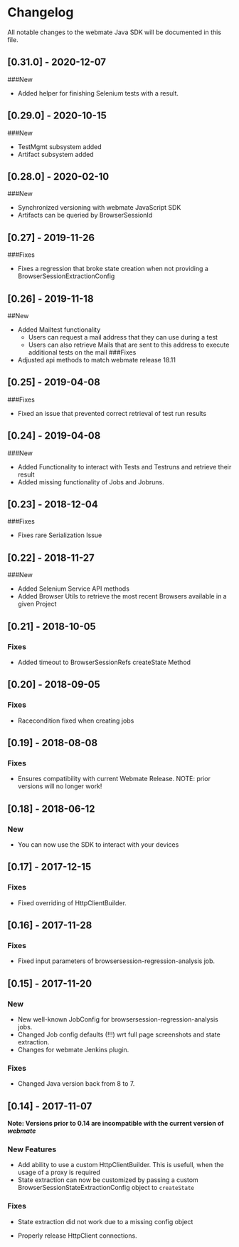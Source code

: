 # Changelog

All notable changes to the webmate Java SDK will be documented in this file.

## [0.31.0] - 2020-12-07

###New
- Added helper for finishing Selenium tests with a result.

## [0.29.0] - 2020-10-15

###New 
- TestMgmt subsystem added
- Artifact subsystem added

## [0.28.0] - 2020-02-10

###New
- Synchronized versioning with webmate JavaScript SDK
- Artifacts can be queried by BrowserSessionId

## [0.27] - 2019-11-26

###Fixes
- Fixes a regression that broke state creation when not providing a BrowserSessionExtractionConfig


## [0.26] - 2019-11-18
##New
- Added Mailtest functionality
  - Users can request a mail address that they can use during a test
  - Users can also retrieve Mails that are sent to this address to execute additional tests on the mail
###Fixes
- Adjusted api methods to match webmate release 18.11

## [0.25] - 2019-04-08
###Fixes
- Fixed an issue that prevented correct retrieval of test run results

## [0.24] - 2019-04-08
###New
- Added Functionality to interact with Tests and Testruns and retrieve their result
- Added missing functionality of Jobs and Jobruns.



## [0.23] - 2018-12-04
###Fixes
- Fixes rare Serialization Issue


## [0.22] - 2018-11-27
###New
- Added Selenium Service API methods
- Added Browser Utils to retrieve the most recent Browsers available in a given Project

## [0.21] - 2018-10-05

### Fixes
- Added timeout to BrowserSessionRefs createState Method

## [0.20] - 2018-09-05

### Fixes
- Racecondition fixed when creating jobs

## [0.19] - 2018-08-08

### Fixes
- Ensures compatibility with current Webmate Release. NOTE: prior versions will no longer work!

## [0.18] - 2018-06-12

### New
- You can now use the SDK to interact with your devices

## [0.17] - 2017-12-15

### Fixes
- Fixed overriding of HttpClientBuilder.

## [0.16] - 2017-11-28

### Fixes
- Fixed input parameters of browsersession-regression-analysis job.

## [0.15] - 2017-11-20

### New

- New well-known JobConfig for browsersession-regression-analysis jobs.
- Changed Job config defaults (!!!) wrt full page screenshots and state extraction.
- Changes for webmate Jenkins plugin.

### Fixes

- Changed Java version back from 8 to 7.

## [0.14] - 2017-11-07

**Note: Versions prior to 0.14 are incompatible with the current version of *webmate***

### New Features
* Add ability to use a custom HttpClientBuilder. This is usefull, when the usage of a proxy is required
* State extraction can now be customized by passing a custom BrowserSessionStateExtractionConfig object to `createState`
 
### Fixes
* State extraction did not work due to a missing config object
- Properly release HttpClient connections. 

